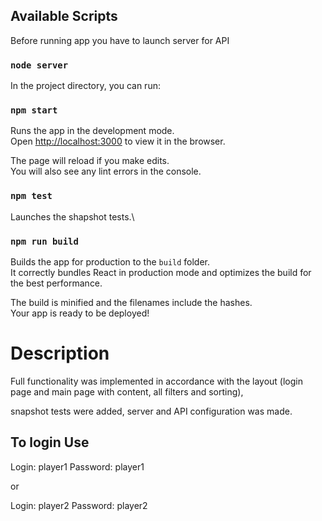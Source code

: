 
## Available Scripts

Before running app you have to launch server for API
 
### `node server`

In the project directory, you can run:

### `npm start`

Runs the app in the development mode.\
Open [http://localhost:3000](http://localhost:3000) to view it in the browser.

The page will reload if you make edits.\
You will also see any lint errors in the console.

### `npm test`

Launches the shapshot tests.\

### `npm run build`

Builds the app for production to the `build` folder.\
It correctly bundles React in production mode and optimizes the build for the best performance.

The build is minified and the filenames include the hashes.\
Your app is ready to be deployed!

# Description

Full functionality was implemented in accordance with the layout 
(login page and main page with content, all filters and sorting), 

snapshot tests were added, server and API configuration was made.

## To login Use

Login: player1
Password: player1

or

Login: player2
Password: player2

